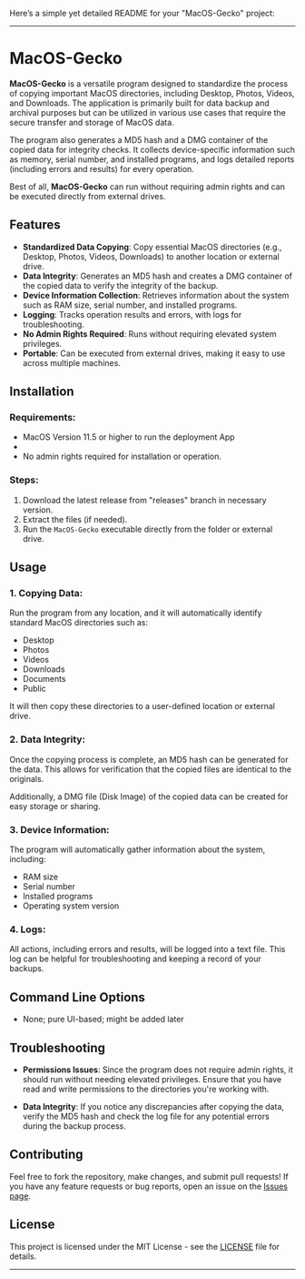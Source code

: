 Here’s a simple yet detailed README for your "MacOS-Gecko" project:

---

# MacOS-Gecko

**MacOS-Gecko** is a versatile program designed to standardize the process of copying important MacOS directories, including Desktop, Photos, Videos, and Downloads. The application is primarily built for data backup and archival purposes but can be utilized in various use cases that require the secure transfer and storage of MacOS data.

The program also generates a MD5 hash and a DMG container of the copied data for integrity checks. It collects device-specific information such as memory, serial number, and installed programs, and logs detailed reports (including errors and results) for every operation.

Best of all, **MacOS-Gecko** can run without requiring admin rights and can be executed directly from external drives.

## Features

* **Standardized Data Copying**: Copy essential MacOS directories (e.g., Desktop, Photos, Videos, Downloads) to another location or external drive.
* **Data Integrity**: Generates an MD5 hash and creates a DMG container of the copied data to verify the integrity of the backup.
* **Device Information Collection**: Retrieves information about the system such as RAM size, serial number, and installed programs.
* **Logging**: Tracks operation results and errors, with logs for troubleshooting.
* **No Admin Rights Required**: Runs without requiring elevated system privileges.
* **Portable**: Can be executed from external drives, making it easy to use across multiple machines.

## Installation

### Requirements:

* MacOS Version 11.5 or higher to run the deployment App
* 
* No admin rights required for installation or operation.

### Steps:

1. Download the latest release from "releases" branch in necessary version.
2. Extract the files (if needed).
3. Run the `MacOS-Gecko` executable directly from the folder or external drive.

## Usage

### 1. Copying Data:

Run the program from any location, and it will automatically identify standard MacOS directories such as:

* Desktop
* Photos
* Videos
* Downloads
* Documents
* Public

It will then copy these directories to a user-defined location or external drive.

### 2. Data Integrity:

Once the copying process is complete, an MD5 hash can be generated for the data. This allows for verification that the copied files are identical to the originals.

Additionally, a DMG file (Disk Image) of the copied data can be created for easy storage or sharing.

### 3. Device Information:

The program will automatically gather information about the system, including:

* RAM size
* Serial number
* Installed programs
* Operating system version

### 4. Logs:

All actions, including errors and results, will be logged into a text file. This log can be helpful for troubleshooting and keeping a record of your backups.

## Command Line Options

* None; pure UI-based; might be added later

## Troubleshooting

* **Permissions Issues**: Since the program does not require admin rights, it should run without needing elevated privileges. Ensure that you have read and write permissions to the directories you're working with.

* **Data Integrity**: If you notice any discrepancies after copying the data, verify the MD5 hash and check the log file for any potential errors during the backup process.

## Contributing

Feel free to fork the repository, make changes, and submit pull requests! If you have any feature requests or bug reports, open an issue on the [Issues page](https://github.com/yourusername/MacOS-Gecko/issues).

## License

This project is licensed under the MIT License - see the [LICENSE](LICENSE) file for details.

---
